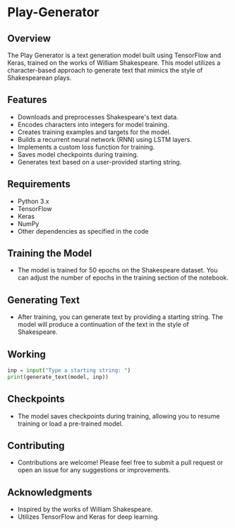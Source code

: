 # Play-Generator
## Overview
The Play Generator is a text generation model built using TensorFlow and Keras, trained on the works of William Shakespeare. This model utilizes a character-based approach to generate text that mimics the style of Shakespearean plays.

## Features
- Downloads and preprocesses Shakespeare's text data.
- Encodes characters into integers for model training.
- Creates training examples and targets for the model.
- Builds a recurrent neural network (RNN) using LSTM layers.
- Implements a custom loss function for training.
- Saves model checkpoints during training.
- Generates text based on a user-provided starting string.

## Requirements
- Python 3.x
- TensorFlow
- Keras
- NumPy
- Other dependencies as specified in the code

## Training the Model
- The model is trained for 50 epochs on the Shakespeare dataset. You can adjust the number of epochs in the training section of the notebook.
## Generating Text
- After training, you can generate text by providing a starting string. The model will produce a continuation of the text in the style of Shakespeare.

## Working
```python
inp = input("Type a starting string: ")
print(generate_text(model, inp))
```

## Checkpoints
- The model saves checkpoints during training, allowing you to resume training or load a pre-trained model.
## Contributing
- Contributions are welcome! Please feel free to submit a pull request or open an issue for any suggestions or improvements.

## Acknowledgments
- Inspired by the works of William Shakespeare.
- Utilizes TensorFlow and Keras for deep learning.
